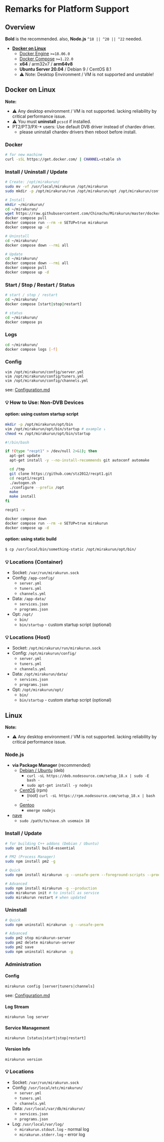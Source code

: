 # Remarks for Platform Support

## Overview

**Bold** is the recommended. also, **Node.js** `^18 || ^20 || ^22` needed.

* [**Docker on Linux**](#docker-on-linux)
  * [Docker Engine](https://docs.docker.com/engine/install/) `>=18.06.0`
  * [Docker Compose](https://docs.docker.com/compose/install/) `>=1.22.0`
  * **x64** / arm32v7 / **arm64v8**
  * **Ubuntu Server 20.04** / Debian 9 / CentOS 8.1
  * ⚠ Note: Desktop Environment / VM is not supported and unstable!

## Docker on Linux

**Note:**

* ⚠ Any desktop environment / VM is not supported. lacking reliability by critical performance issue.
* ⚠ You must **uninstall** `pcscd` if installed.
* PT2/PT3/PX-* users: Use default DVB driver instead of chardev driver.
  * please uninstall chardev drivers then reboot before install.

### Docker

```sh
# for new machine
curl -sSL https://get.docker.com/ | CHANNEL=stable sh
```

### Install / Uninstall / Update

```sh
# Create: /opt/mirakurun/
sudo mv -vf /usr/local/mirakurun /opt/mirakurun
sudo mkdir -p /opt/mirakurun/run /opt/mirakurun/opt /opt/mirakurun/config /opt/mirakurun/data

# Install
mkdir ~/mirakurun/
cd ~/mirakurun/
wget https://raw.githubusercontent.com/Chinachu/Mirakurun/master/docker/docker-compose.yml
docker compose pull
docker compose run --rm -e SETUP=true mirakurun
docker compose up -d

# Uninstall
cd ~/mirakurun/
docker compose down --rmi all

# Update
cd ~/mirakurun/
docker compose down --rmi all
docker compose pull
docker compose up -d
```

### Start / Stop / Restart / Status

```sh
# start / stop / restart
cd ~/mirakurun/
docker compose [start|stop|restart]

# status
cd ~/mirakurun/
docker compose ps
```

### Logs

```sh
cd ~/mirakurun/
docker compose logs [-f]
```

### Config

```
vim /opt/mirakurun/config/server.yml
vim /opt/mirakurun/config/tuners.yml
vim /opt/mirakurun/config/channels.yml
```

see: [Configuration.md](Configuration.md)

### 💡 How to Use: Non-DVB Devices

#### option: **using custom startup script**

```sh
mkdir -p /opt/mirakurun/opt/bin
vim /opt/mirakurun/opt/bin/startup # example ↓
chmod +x /opt/mirakurun/opt/bin/startup
```
```bash
#!/bin/bash

if !(type "recpt1" > /dev/null 2>&1); then
  apt-get update
  apt-get install -y --no-install-recommends git autoconf automake

  cd /tmp
  git clone https://github.com/stz2012/recpt1.git
  cd recpt1/recpt1
  ./autogen.sh
  ./configure --prefix /opt
  make
  make install
fi

recpt1 -v
```
```sh
docker compose down
docker compose run --rm -e SETUP=true mirakurun
docker compose up -d
```

#### option: **using static build**

```sh
$ cp /usr/local/bin/something-static /opt/mirakurun/opt/bin/
```

### 💡 Locations (Container)

* Socket: `/var/run/mirakurun.sock`
* Config: `/app-config/`
  * `server.yml`
  * `tuners.yml`
  * `channels.yml`
* Data: `/app-data/`
  * `services.json`
  * `programs.json`
* Opt: `/opt/`
  * `bin/`
  * `bin/startup` - custom startup script (optional)

### 💡 Locations (Host)

* Socket: `/opt/mirakurun/run/mirakurun.sock`
* Config: `/opt/mirakurun/config/`
  * `server.yml`
  * `tuners.yml`
  * `channels.yml`
* Data: `/opt/mirakurun/data/`
  * `services.json`
  * `programs.json`
* Opt: `/opt/mirakurun/opt/`
  * `bin/`
  * `bin/startup` - custom startup script (optional)

## Linux

**Note:**

* ⚠ Any desktop environment / VM is not supported. lacking reliability by critical performance issue.

### Node.js

* **via Package Manager** (recommended)
  * [Debian / Ubuntu](https://github.com/nodesource/distributions/blob/master/README.md#deb) (deb)
    * `curl -sL https://deb.nodesource.com/setup_18.x | sudo -E bash -`
    * `sudo apt-get install -y nodejs`
  * [CentOS](https://github.com/nodesource/distributions/blob/master/README.md#rpm) (rpm)
    * (root) `curl -sL https://rpm.nodesource.com/setup_18.x | bash -`
  * [Gentoo](https://nodejs.org/en/download/package-manager/#gentoo)
    * `emerge nodejs`
* [nave](https://github.com/isaacs/nave)
  * `sudo /path/to/nave.sh usemain 18`

### Install / Update

```sh
# for building C++ addons (Debian / Ubuntu)
sudo apt install build-essential

# PM2 (Process Manager)
sudo npm install pm2 -g

# Quick
sudo npm install mirakurun -g --unsafe-perm --foreground-scripts --production

# Advanced
sudo npm install mirakurun -g --production
sudo mirakurun init # to install as service
sudo mirakurun restart # when updated
```

### Uninstall

```sh
# Quick
sudo npm uninstall mirakurun -g --unsafe-perm

# Advanced
sudo pm2 stop mirakurun-server
sudo pm2 delete mirakurun-server
sudo pm2 save
sudo npm uninstall mirakurun -g
```

### Administration

#### Config

```
mirakurun config [server|tuners|channels]
```

see: [Configuration.md](Configuration.md)

#### Log Stream

```
mirakurun log server
```

#### Service Management

```
mirakurun [status|start|stop|restart]
```

#### Version Info

```
mirakurun version
```


### 💡 Locations

* Socket: `/var/run/mirakurun.sock`
* Config: `/usr/local/etc/mirakurun/`
  * `server.yml`
  * `tuners.yml`
  * `channels.yml`
* Data: `/usr/local/var/db/mirakurun/`
  * `services.json`
  * `programs.json`
* Log: `/usr/local/var/log/`
  * `mirakurun.stdout.log` - normal log
  * `mirakurun.stderr.log` - error log
